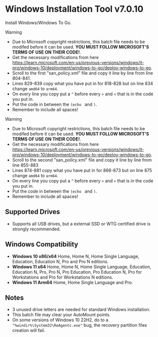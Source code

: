# Windows Installation Tool v7.0.10
Install Windows/Windows To Go.

> [!WARNING]
> - Due to Microsoft copyright restrictions, this batch file needs to be modifed before it can be used. **YOU MUST FOLLOW MICROSOFT'S TERMS OF USE ON THEIR CODE!**.
> - Get the necessary modifications from here https://learn.microsoft.com/en-us/previous-versions/windows/it-pro/windows-10/deployment/windows-to-go/deploy-windows-to-go.
> - Scroll to the first "san_policy.xml" file and copy it line by line from line 804-841.
> - Lines 829-839 copy what you have put in for 818-828 but on line 834 change `amd64` to `arm64`.
> - On every line you copy put a `^` before every `>` and `<` that is in the code you put in.
> - Put the code in between the `(echo ` and `)`.
> - Remember to include all spaces!

> [!WARNING]
> - Due to Microsoft copyright restrictions, this batch file needs to be modifed before it can be used. **YOU MUST FOLLOW MICROSOFT'S TERMS OF USE ON THEIR CODE!**.
> - Get the necessary modifications from here https://learn.microsoft.com/en-us/previous-versions/windows/it-pro/windows-10/deployment/windows-to-go/deploy-windows-to-go.
> - Scroll to the second "san_policy.xml" file and copy it line by line from line 855-883
> - Lines 874-881 copy what you have put in for 866-873 but on line 875 change `amd64` to `arm64`.
> - On every line you copy put a `^` before every `>` and `<` that is in the code you put in.
> - Put the code in between the `(echo ` and `)`.
> - Remember to include all spaces!

## Supported Drives
- Supports all USB drives, but a external SSD or WTG certified drive is strongly recommended.

## Windows Compatibility
- **Windows 10 x86/x64** Home, Home N, Home Single Language, Education, Education N, Pro and Pro N editions.
- **Windows 11 x64** Home, Home N, Home Single Language, Education, Education N, Pro, Pro N, Pro Education, Pro Education N, Pro for Workstations and Pro for Workstations N editions.  
- **Windows 11 Arm64** Home, Home Single Language and Pro.

## Notes
- 3 unused drive letters are needed for standard Windows installation.
- This batch file may clear your AutoMount points.
- On some versions of Windows 10 22H2, do to a `"%windir%\System32\ReAgentc.exe"` bug, the recovery partition files creation will fail.
